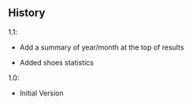 ## History

1.1:

* Add a summary of year/month at the top of results

* Added shoes statistics

1.0:

* Initial Version


